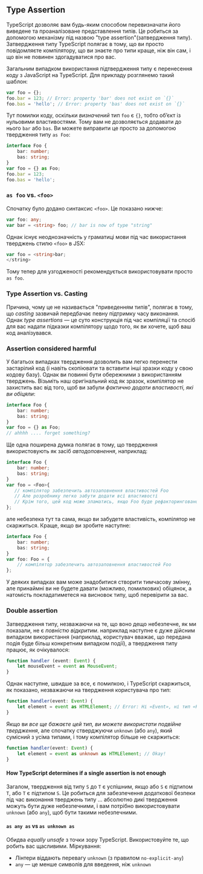 ## Type Assertion
TypeScript дозволяє вам будь-яким способом перевизначати його виведене та проаналізоване представлення типів. Це робиться за допомогою механізму під назвою  "type assertion"(затвердження типу). Затвердження типу TypeScript полягає в тому, що ви просто повідомляєте компілятору, що ви знаєте про типи краще, ніж він сам, і що він не повинен здогадуватися про вас.

Загальним випадком використання підтвердження типу є перенесення коду з JavaScript на TypeScript. Для прикладу розглянемо такий шаблон:

```ts
var foo = {};
foo.bar = 123; // Error: property 'bar' does not exist on `{}`
foo.bas = 'hello'; // Error: property 'bas' does not exist on `{}`
```

Тут помилки коду, оскільки *визначений* тип `foo` є `{}`, тобто об’єкт із нульовими властивостями. Тому вам не дозволяється додавати до нього `bar` або `bas`. Ви можете виправити це просто за допомогою твердження типу `as Foo`:

```ts
interface Foo {
    bar: number;
    bas: string;
}
var foo = {} as Foo;
foo.bar = 123;
foo.bas = 'hello';
```

### `as foo` vs. `<foo>`
Спочатку було додано синтаксис `<foo>`. Це показано нижче:

```ts
var foo: any;
var bar = <string> foo; // bar is now of type "string"
```

Однак існує неоднозначність у граматиці мови під час використання тверджень стилю `<foo>` в JSX:

```ts
var foo = <string>bar;
</string>
```

Тому тепер для узгодженості рекомендується використовувати просто `as foo`.

### Type Assertion vs. Casting
Причина, чому це не називається "приведенням типів", полягає в тому, що *casting* зазвичай передбачає певну підтримку часу виконання. Однак *type assertions* — це суто конструкція під час компіляції та спосіб для вас надати підказки компілятору щодо того, як ви хочете, щоб ваш код аналізувався.

### Assertion considered harmful
У багатьох випадках твердження дозволить вам легко перенести застарілий код (і навіть скопіювати та вставити інші зразки коду у свою кодову базу). Однак ви повинні бути обережними з використанням тверджень. Візьміть наш оригінальний код як зразок, компілятор не захистить вас від того, щоб ви забули *фактично додати властивості, які ви обіцяли*:

```ts
interface Foo {
    bar: number;
    bas: string;
}
var foo = {} as Foo;
// ahhhh .... forget something?
```

Ще одна поширена думка полягає в тому, що твердження використовують як засіб *автодоповнення*, наприклад:

```ts
interface Foo {
    bar: number;
    bas: string;
}
var foo = <Foo>{
   // компілятор забезпечить автозаповнення властивостей Foo
   // Але розробнику легко забути додати всі властивості
   // Крім того, цей код може зламатись, якщо Foo буде рефакторинговано (наприклад, додано нову властивість)
};
```

але небезпека тут та сама, якщо ви забудете властивість, компілятор не скаржиться. Краще, якщо ви зробите наступне:

```ts
interface Foo {
    bar: number;
    bas: string;
}
var foo: Foo = {
    // компілятор забезпечить автозаповнення властивостей Foo
};
```

У деяких випадках вам може знадобитися створити тимчасову змінну, але принаймні ви не будете давати (можливо, помилкових) обіцянок, а натомість покладатиметеся на висновок типу, щоб перевірити за вас.

### Double assertion
Затвердження типу, незважаючи на те, що воно дещо небезпечне, як ми показали, не є *повністю відкритим*. наприклад наступне є дуже дійсним випадком використання (наприклад, користувач вважає, що передана подія буде більш конкретним випадком події), а твердження типу працює, як очікувалося:

```ts
function handler (event: Event) {
    let mouseEvent = event as MouseEvent;
}
```

Однак наступне, швидше за все, є помилкою, і TypeScript скаржиться, як показано, незважаючи на твердження користувача про тип:

```ts
function handler(event: Event) {
    let element = event as HTMLElement; // Error: Ні «Event», ні тип «HTMLElement» не можна призначити один одному
}
```

Якщо ви *все ще бажаєте цей тип, ви можете використати подвійне твердження*, але спочатку стверджуючи `unknown` (або `any`), який сумісний з усіма типами, і тому компілятор більше не скаржиться:

```ts
function handler(event: Event) {
    let element = event as unknown as HTMLElement; // Okay!
}
```

#### How TypeScript determines if a single assertion is not enough
Загалом, твердження від типу `S` до `T` є успішним, якщо або `S` є підтипом `T`, або `T` є підтипом `S`. Це робиться для забезпечення додаткової безпеки під час виконання тверджень типу ... абсолютно дикі твердження можуть бути дуже небезпечними, і вам потрібно використовувати `unknown` (або `any`), щоб бути такими небезпечними.

#### `as any as` vs `as unknown as`
Обидва *equally unsafe* з точки зору TypeScript. Використовуйте те, що робить вас щасливими. Міркування:

* Лінтери віддають перевагу `unknown` (з правилом `no-explicit-any`)
* `any` — це менше символів для введення, ніж `unknown`
